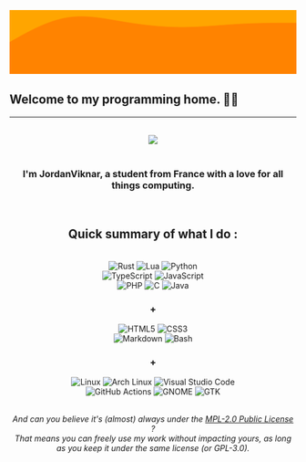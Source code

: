 <img alt="Cool Wave Effect" src="./wave.svg"><br>

## Welcome to my programming home. 👋😄
___
<div align="center">
  <br>
  <img src="https://github-readme-stats.vercel.app/api?username=JordanViknar&show_icons=true&theme=gruvbox"><br><br>

  ### I'm JordanViknar, a student from France with a love for all things computing.
</div>

<br>
<div align="center">

  ## Quick summary of what I do :
  <br>
  <img alt="Rust" src="https://img.shields.io/badge/rust-%23000000.svg?style=for-the-badge&logo=rust&logoColor=white">
  <img alt="Lua" src="https://img.shields.io/badge/lua-%232C2D72.svg?style=for-the-badge&logo=lua&logoColor=white">
  <img alt="Python" src="https://img.shields.io/badge/python-3670A0?style=for-the-badge&logo=python&logoColor=ffdd54"><br>
  <img alt="TypeScript" src="https://img.shields.io/badge/TypeScript-007ACC?style=for-the-badge&logo=typescript&logoColor=white">
  <img alt="JavaScript" src="https://img.shields.io/badge/javascript-%23323330.svg?style=for-the-badge&logo=javascript&logoColor=%23F7DF1E"><br>
  <img alt="PHP" src="https://img.shields.io/badge/php-%23777BB4.svg?style=for-the-badge&logo=php&logoColor=white">
  <img alt="C" src="https://img.shields.io/badge/c-%2300599C.svg?style=for-the-badge&logo=c&logoColor=white">
  <img alt="Java" src="https://img.shields.io/badge/Java-%23ED8B00.svg?style=for-the-badge&logo=openjdk&logoColor=white">

  ### +
  <img alt="HTML5" src="https://img.shields.io/badge/html5-%23E34F26.svg?style=for-the-badge&logo=html5&logoColor=white">
  <img alt="CSS3" src="https://img.shields.io/badge/css3-%231572B6.svg?style=for-the-badge&logo=css3&logoColor=white">
  <br>
  <img alt="Markdown" src="https://img.shields.io/badge/markdown-%23000000.svg?style=for-the-badge&logo=markdown&logoColor=white">
  <img alt="Bash" src="https://img.shields.io/badge/shell_script-%23121011.svg?style=for-the-badge&logo=gnu-bash&logoColor=white">

  ### +
  <img alt="Linux" src="https://img.shields.io/badge/Linux-FCC624?style=for-the-badge&logo=linux&logoColor=black">
  <img alt="Arch Linux" src="https://img.shields.io/badge/Arch%20Linux-1793D1?logo=arch-linux&logoColor=fff&style=for-the-badge">
  <img alt="Visual Studio Code" src="https://img.shields.io/badge/Visual%20Studio%20Code-0078d7.svg?style=for-the-badge&logo=visual-studio-code&logoColor=white"><br>
  <img alt="GitHub Actions" src="https://img.shields.io/badge/github%20actions-%232671E5.svg?style=for-the-badge&logo=githubactions&logoColor=white">
  <img alt="GNOME" src="https://img.shields.io/badge/GNOME-4A86CF.svg?style=for-the-badge&logo=GNOME&logoColor=white">
  <img alt="GTK" src="https://img.shields.io/badge/GTK-7FE719.svg?style=for-the-badge&logo=GTK&logoColor=white">
  <br><br>

  <i>And can you believe it's (almost) always under the [MPL-2.0 Public License](https://choosealicense.com/licenses/mpl-2.0/) ?<br>That means you can freely use my work without impacting yours, as long as you keep it under the same license (or GPL-3.0).<i>
</div>

